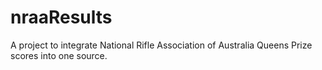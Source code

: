 # nraaResults

A project to integrate National Rifle Association of Australia Queens Prize scores into one source.
